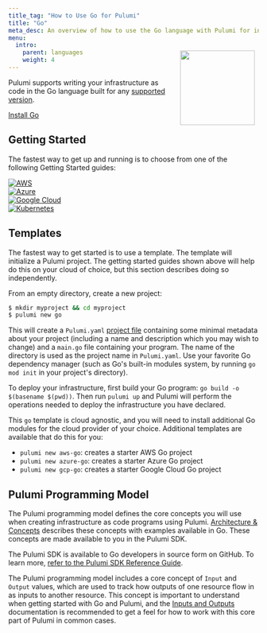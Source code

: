 ```yaml
---
title_tag: "How to Use Go for Pulumi"
title: "Go"
meta_desc: An overview of how to use the Go language with Pulumi for infrastructure as code on any cloud (AWS, Azure, GCP, Kubernetes, etc.).
menu:
  intro:
    parent: languages
    weight: 4
---
```


<img src="/logos/tech/logo-golang.png" align="right" width="150" style="padding:8px; margin-top: -64px">

Pulumi supports writing your infrastructure as code in the Go language built for any [supported version](https://go.dev/doc/devel/release#policy).

<a class="btn" href="https://golang.org/doc/install" target="_blank" title="Install Go">Install Go</a>

## Getting Started

The fastest way to get up and running is to choose from one of the following Getting Started guides:

<div class="tiles mt-4">
    <div class="flex-1 pb-4 md:mr-4">
        <a class="tile p-4" href="/docs/get-started/aws/?language=go">
            <img class="h-8 mx-auto" src="/logos/tech/aws.svg" alt="AWS">
        </a>
    </div>
    <div class="flex-1 pb-4 md:mr-4">
        <a class="tile p-4" href="/docs/get-started/azure/?language=go">
            <img class="h-8 mx-auto" src="/logos/tech/azure.svg" alt="Azure">
        </a>
    </div>
    <div class="flex-1 pb-4 md:mr-4">
        <a class="tile p-4" href="/docs/get-started/gcp/?language=go">
            <img class="h-8 mx-auto" src="/logos/tech/gcp.svg" alt="Google Cloud">
        </a>
    </div>
    <div class="flex-1 pb-4">
        <a class="tile p-4" href="/docs/get-started/kubernetes/?language=go">
            <img class="h-8 mx-auto" src="/logos/tech/k8s.svg" alt="Kubernetes">
        </a>
    </div>
</div>

## Templates

The fastest way to get started is to use a template. The template will initialize a Pulumi project. The getting started guides shown above will help do this on your cloud of choice, but this section describes doing so independently.

From an empty directory, create a new project:

```bash
$ mkdir myproject && cd myproject
$ pulumi new go
```

This will create a `Pulumi.yaml` [project file](/docs/intro/concepts/project/) containing some minimal metadata about your project (including a name and description which you may wish to change) and a `main.go` file containing your program. The name of the directory is used as the project name in `Pulumi.yaml`. Use your favorite Go dependency manager (such as Go's built-in modules system, by running `go mod init` in your project's directory).

To deploy your infrastructure, first build your Go program: `go build -o $(basename $(pwd))`. Then run `pulumi up` and Pulumi will perform the operations needed to deploy the infrastructure you have declared.

This `go` template is cloud agnostic, and you will need to install additional Go modules for the cloud provider of your choice. Additional templates are available that do this for you:

* `pulumi new aws-go`: creates a starter AWS Go project
* `pulumi new azure-go`: creates a starter Azure Go project
* `pulumi new gcp-go`: creates a starter Google Cloud Go project

## Pulumi Programming Model

The Pulumi programming model defines the core concepts you will use when creating infrastructure as code programs using
Pulumi. [Architecture & Concepts](/docs/intro/concepts) describes these concepts
with examples available in Go. These concepts are made available to you in the Pulumi SDK.

The Pulumi SDK is available to Go developers in source form on GitHub. To learn more,
[refer to the Pulumi SDK Reference Guide](https://pkg.go.dev/github.com/pulumi/pulumi/sdk/v3/go/pulumi).

The Pulumi programming model includes a core concept of `Input` and `Output` values, which are used to track how outputs of one resource flow in as inputs to another resource.  This concept is important to understand when getting started with Go and Pulumi, and the [Inputs and Outputs](/docs/intro/concepts/inputs-outputs/) documentation is recommended to get a feel for how to work with this core part of Pulumi in common cases.
